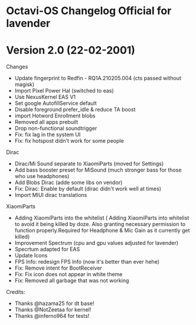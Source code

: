 # Octavi-OS Changelog Official for lavender
# Version 2.0 (22-02-2001)

Changes
  - Update fingerprint to Redfin - RQ1A.210205.004 (cts passed without magisk)
  - Import Pixel Power Hal (switched to eas)
  - Use NexusKernel EAS V1
  - Set google AutofillService default
  - Disable foreground prefer_idle & reduce TA boost
  - import Hotword Enrollment blobs
  - Removed all apps prebuilt
  - Drop non-functional soundtrigger
  - Fix: fix lag in the system UI
  - Fix: fix hotspost didn't work for some people

Dirac
   - Dirac/Mi Sound separate to XiaomiParts (moved for Settings)
   - Add bass booster preset for MiSound (much stronger bass for those who use headphones)
   - Add Blobs Dirac (adde some libs on vendor)
   - Fix: Dirac: Enable by default (dirac didn't work well at times)
   - Import MIUI dirac translations

XiaomiParts
   - Adding XiaomiParts into the whitelist ( Adding XiaomiParts into whitelist to avoid it being killed by
     doze. Also granting necessary permission to function properly.Required for Headphone & Mic Gain as it currently get killed)
   - Improvement Spectrum (cpu and gpu values adjusted for lavender)
   - Specrtum adapted for EAS
   - Update Icons
   - FPS Info: redesign FPS Info (now it's better than ever hehe)
   - Fix: Remove intent for BootReceiver
   - Fix: Fix icon does not appear in white theme
   - Fix: Removed all garbage that was not working

Credits:
   - Thanks @hazama25 for dt base!
   - Thanks @NotZeetaa for kernel!
   - Thanks @inferno964 for tests!

